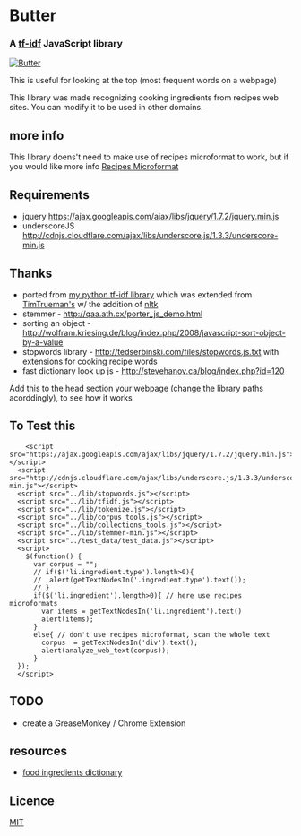 # Butter 
### A [tf-idf](http://en.wikipedia.org/wiki/Tf*idf) JavaScript library

[![Butter](https://raw.github.com/spatzle/butter/master/butter.jpg)]()

This is useful for looking at the top (most frequent words on a webpage)

This library was made recognizing cooking ingredients from recipes web sites.  You can modify it to be used in other domains.

## more info
This library doens't need to make use of recipes microformat to work, but if you would like more info
[Recipes Microformat](http://microformats.org/wiki/hrecipe)

## Requirements

* jquery https://ajax.googleapis.com/ajax/libs/jquery/1.7.2/jquery.min.js
* underscoreJS http://cdnjs.cloudflare.com/ajax/libs/underscore.js/1.3.3/underscore-min.js 


## Thanks

* ported from [my python tf-idf library](https://github.com/spatzle/tf-idf) which was extended from [TimTrueman's](https://github.com/timtrueman/tf-idf) w/ the addition of [nltk](http://nltk.org/)
* stemmer - http://qaa.ath.cx/porter_js_demo.html
* sorting an object - http://wolfram.kriesing.de/blog/index.php/2008/javascript-sort-object-by-a-value
* stopwords library - http://tedserbinski.com/files/stopwords.js.txt with extensions for cooking recipe words
* fast dictionary look up js - http://stevehanov.ca/blog/index.php?id=120

Add this to the head section your webpage (change the library paths acorddingly), to see how it works

## To Test this

    	<script src="https://ajax.googleapis.com/ajax/libs/jquery/1.7.2/jquery.min.js"></script>
      <script src="http://cdnjs.cloudflare.com/ajax/libs/underscore.js/1.3.3/underscore-min.js"></script>
      <script src="../lib/stopwords.js"></script>
      <script src="../lib/tfidf.js"></script>
      <script src="../lib/tokenize.js"></script>
      <script src="../lib/corpus_tools.js"></script>
      <script src="../lib/collections_tools.js"></script>
      <script src="../lib/stemmer-min.js"></script>
      <script src="../test_data/test_data.js"></script>
      <script>
        $(function() {
          var corpus = "";
          // if($('li.ingredient.type').length>0){
          //  alert(getTextNodesIn('.ingredient.type').text());
          // }
          if($('li.ingredient').length>0){ // here use recipes microformats
            var items = getTextNodesIn('li.ingredient').text()
            alert(items);
          }
          else{ // don't use recipes microformat, scan the whole text
            corpus  = getTextNodesIn('div').text();
            alert(analyze_web_text(corpus));
          }
      });
      </script>

## TODO

* create a GreaseMonkey / Chrome Extension

## resources

* [food ingredients dictionary](http://www.gourmetsleuth.com/Dictionary.aspx)
 

## Licence
[MIT](http://joyce.mit-license.org/)
